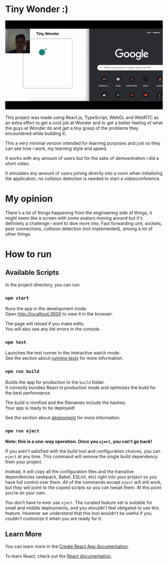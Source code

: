 # Tiny Wonder :)

![Tiny Wonder Demo](/readme-docs/demo.gif)

This project was made using React.js, TypeScript, WebGL and WebRTC as an extra effort to get a cool job at Wonder and to get a better feeling of what the guys at Wonder do and get a tiny grasp of the problems they encountered while building it. 

This a very minimal version intended for learning purposes and just so they can see how i work, my learning style and speed.

 It works with any amount of users but for the sake of demosntration i did a short video.

It simulates any amount of users joining directly into a room when initializing the application, no collision detection is needed to start a videoconforence.

# My opinion

There's a lot of things happening from the engineering side of things, it might seem like a screen with some avatars moving around but it's definitely a challenge i want to dive more into, Fast forwarding unit, sockets, peer connections, collision detection (not implemented), among a lot of other things.

# How to run



## Available Scripts

In the project directory, you can run:

### `npm start`

Runs the app in the development mode.\
Open [http://localhost:3000](http://localhost:3000) to view it in the browser.

The page will reload if you make edits.\
You will also see any lint errors in the console.

### `npm test`

Launches the test runner in the interactive watch mode.\
See the section about [running tests](https://facebook.github.io/create-react-app/docs/running-tests) for more information.

### `npm run build`

Builds the app for production to the `build` folder.\
It correctly bundles React in production mode and optimizes the build for the best performance.

The build is minified and the filenames include the hashes.\
Your app is ready to be deployed!

See the section about [deployment](https://facebook.github.io/create-react-app/docs/deployment) for more information.

### `npm run eject`

**Note: this is a one-way operation. Once you `eject`, you can’t go back!**

If you aren’t satisfied with the build tool and configuration choices, you can `eject` at any time. This command will remove the single build dependency from your project.

Instead, it will copy all the configuration files and the transitive dependencies (webpack, Babel, ESLint, etc) right into your project so you have full control over them. All of the commands except `eject` will still work, but they will point to the copied scripts so you can tweak them. At this point you’re on your own.

You don’t have to ever use `eject`. The curated feature set is suitable for small and middle deployments, and you shouldn’t feel obligated to use this feature. However we understand that this tool wouldn’t be useful if you couldn’t customize it when you are ready for it.

## Learn More

You can learn more in the [Create React App documentation](https://facebook.github.io/create-react-app/docs/getting-started).

To learn React, check out the [React documentation](https://reactjs.org/).
